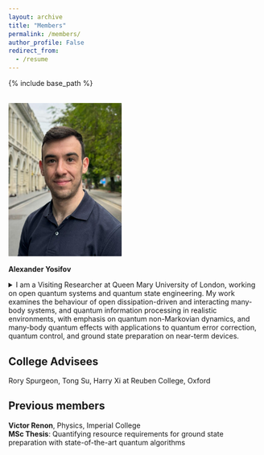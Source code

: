 ```yaml
---
layout: archive
title: "Members"
permalink: /members/
author_profile: False
redirect_from:
  - /resume
---
```


{% include base_path %}

 

<br>
<img src="/images/Alexander.jpg" alt="Description" style="border-radius: 1px; box-shadow: 0 0px 1px rgba(0, 0, 0, 0.02); border: 0px solid #ccc; width: 225px;">

**Alexander Yosifov**<br>
<details>
  <summary>I am a Visiting Researcher at Queen Mary University of London, working on open quantum systems and quantum state engineering. My work examines the behaviour of open dissipation-driven and interacting many-body systems, and quantum information processing in realistic environments, with emphasis on quantum non-Markovian dynamics, and many-body quantum effects with applications to quantum error correction, quantum control, and ground state preparation on near-term devices.</summary><br>
Previously, I was a Researcher at the Hong Kong Research Center of Huawei, where I developed quantum-based algorithms for optimization. Prior to that, I was working with Prof. Vlatko Vedral at the University of Oxford, focusing on quantum collision models for steady-state preparation and error mitigation.<br>
</details>



<h2>College Advisees</h2>

Rory Spurgeon, Tong Su, Harry Xi at Reuben College, Oxford

<h2>Previous members</h2>

**Victor Renon**, Physics, Imperial College<br>
**MSc Thesis**: Quantifying resource requirements for ground state preparation with state-of-the-art quantum algorithms


 
